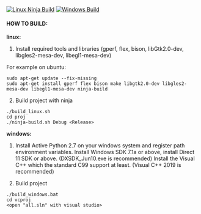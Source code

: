 [![Linux Ninja Build](https://github.com/onecoolx/davinci/actions/workflows/linux.yml/badge.svg)](https://github.com/onecoolx/davinci/actions/workflows/linux.yml)
[![Windows Build](https://github.com/onecoolx/davinci/actions/workflows/windows.yml/badge.svg)](https://github.com/onecoolx/davinci/actions/workflows/windows.yml)

#### HOW TO BUILD:

**linux:**

1. Install required tools and libraries (gperf, flex, bison, libGtk2.0-dev, libgles2-mesa-dev, libegl1-mesa-dev)

For example on ubuntu:

```
sudo apt-get update --fix-missing
sudo apt-get install gperf flex bison make libgtk2.0-dev libgles2-mesa-dev libegl1-mesa-dev ninja-build
```

2. Build project with ninja

```
./build_linux.sh
cd proj
./ninja-build.sh Debug <Release>
```

**windows:**

1. Install Active Python 2.7 on your windows system and register path environment variables.
   Install Windows SDK 7.1a or above, install Direct 11 SDK or above. (DXSDK_Jun10.exe is recommended)
   Install the Visual C++  which the standard C99 support at least. (Visual C++ 2019 is recommended) 

2. Build project

```
./build_windows.bat
cd vcproj
<open "all.sln" with visual studio>
```

